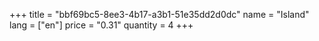 +++
title = "bbf69bc5-8ee3-4b17-a3b1-51e35dd2d0dc"
name = "Island"
lang = ["en"]
price = "0.31"
quantity = 4
+++
